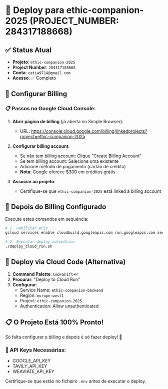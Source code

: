 # 🎯 Deploy para ethic-companion-2025 (PROJECT_NUMBER: 284317188668)

## ✅ Status Atual
- **Projeto**: `ethic-companion-2025`
- **Project Number**: `284317188668`
- **Conta**: `catia9714@gmail.com`
- **Acesso**: ✅ Completo

## 🏦 Configurar Billing

### 📋 Passos no Google Cloud Console:

1. **Abrir página de billing** (já aberta no Simple Browser):
   - URL: https://console.cloud.google.com/billing/linkedprojects?project=ethic-companion-2025

2. **Configurar billing account**:
   - Se não tem billing account: Clique "Create Billing Account"
   - Se tem billing account: Selecione uma existente
   - Adicione método de pagamento (cartão de crédito)
   - **Nota**: Google oferece $300 em créditos grátis

3. **Associar ao projeto**:
   - Certifique-se que `ethic-companion-2025` está linked à billing account

## 🚀 Depois do Billing Configurado

Execute estes comandos em sequência:

```bash
# 1. Habilitar APIs
gcloud services enable cloudbuild.googleapis.com run.googleapis.com secretmanager.googleapis.com

# 2. Executar deploy automático
./deploy_cloud_run.sh
```

## 🎯 Deploy via Cloud Code (Alternativa)

1. **Command Palette**: `Cmd+Shift+P`
2. **Procurar**: "Deploy to Cloud Run"
3. **Configurar**:
   - Service Name: `ethic-companion-backend`
   - Region: `europe-west1`
   - Project: `ethic-companion-2025`
   - Authentication: Allow unauthenticated

## 📋 O Projeto Está 100% Pronto!

Só falta configurar o billing e depois é só fazer deploy! 🎉

### 🔐 API Keys Necessárias:
- GOOGLE_API_KEY
- TAVILY_API_KEY  
- WEAVIATE_API_KEY

Certifique-se que estão no ficheiro `.env` antes de executar o deploy.

